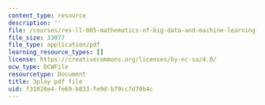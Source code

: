 ```yaml
---
content_type: resource
description: ''
file: /courses/res-ll-005-mathematics-of-big-data-and-machine-learning-january-iap-2020/f31020e4fe69b833fe9db79cc7d70b4c_ADQck0zeBLQ.pdf
file_size: 33077
file_type: application/pdf
learning_resource_types: []
license: https://creativecommons.org/licenses/by-nc-sa/4.0/
ocw_type: OCWFile
resourcetype: Document
title: 3play pdf file
uid: f31020e4-fe69-b833-fe9d-b79cc7d70b4c
---
```

